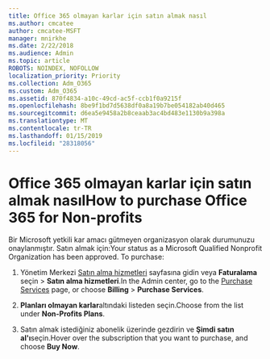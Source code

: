 ```yaml
---
title: Office 365 olmayan karlar için satın almak nasıl
ms.author: cmcatee
author: cmcatee-MSFT
manager: mnirkhe
ms.date: 2/22/2018
ms.audience: Admin
ms.topic: article
ROBOTS: NOINDEX, NOFOLLOW
localization_priority: Priority
ms.collection: Adm_O365
ms.custom: Adm_O365
ms.assetid: 870f4834-a10c-49cd-ac5f-ccb1f0a9215f
ms.openlocfilehash: 8be9f1bd7d5638df0a8a19b7be054182ab40d465
ms.sourcegitcommit: d6ea5e9458a2b8ceaab3ac4bd483e1130b9a398a
ms.translationtype: MT
ms.contentlocale: tr-TR
ms.lasthandoff: 01/15/2019
ms.locfileid: "28318056"
---
```

# <a name="how-to-purchase-office-365-for-non-profits"></a><span data-ttu-id="1b811-102">Office 365 olmayan karlar için satın almak nasıl</span><span class="sxs-lookup"><span data-stu-id="1b811-102">How to purchase Office 365 for Non-profits</span></span>

<span data-ttu-id="1b811-p101">Bir Microsoft yetkili kar amacı gütmeyen organizasyon olarak durumunuzu onaylanmıştır. Satın almak için:</span><span class="sxs-lookup"><span data-stu-id="1b811-p101">Your status as a Microsoft Qualified Nonprofit Organization has been approved. To purchase:</span></span>
  
1. <span data-ttu-id="1b811-105">Yönetim Merkezi [Satın alma hizmetleri](https://go.microsoft.com/fwlink/p/?linkid=868433) sayfasına gidin veya **Faturalama** seçin \> **Satın alma hizmetleri**.</span><span class="sxs-lookup"><span data-stu-id="1b811-105">In the Admin center, go to the [Purchase Services](https://go.microsoft.com/fwlink/p/?linkid=868433) page, or choose **Billing** \> **Purchase Services**.</span></span>
    
2. <span data-ttu-id="1b811-106">**Planları olmayan karlar**altındaki listeden seçin.</span><span class="sxs-lookup"><span data-stu-id="1b811-106">Choose from the list under **Non-Profits Plans**.</span></span>
    
3. <span data-ttu-id="1b811-107">Satın almak istediğiniz abonelik üzerinde gezdirin ve **Şimdi satın al'ı**seçin.</span><span class="sxs-lookup"><span data-stu-id="1b811-107">Hover over the subscription that you want to purchase, and choose **Buy Now**.</span></span>
    

